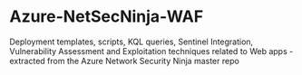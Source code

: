 # Azure-NetSecNinja-WAF
Deployment templates, scripts, KQL queries, Sentinel Integration, Vulnerability Assessment and Exploitation techniques related to Web apps - extracted from the Azure Network Security Ninja master repo
